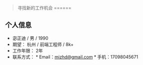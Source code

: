 >寻找新的工作机会
======
## 个人信息
* 宓正迪 / 男 / 1990
* 期望： 杭州 / 前端工程师 / 8k+
* 工作年限： 2年
* 联系方式：
		* Email：mizhd@gmail.com
		* 手机：17098045671
